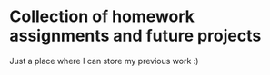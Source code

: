 # Collection of homework assignments and future projects

Just a place where I can store my previous work :)
